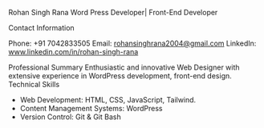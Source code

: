 Rohan Singh Rana
Word Press Developer| Front-End Developer

Contact Information

Phone: +91 7042833505
Email: rohansinghrana2004@gmail.com
LinkedIn: www.linkedin.com/in/rohan-singh-rana

Professional Summary
Enthusiastic and innovative Web Designer with extensive experience in WordPress development, front-end design. 
Technical Skills
-	Web Development: HTML, CSS, JavaScript, Tailwind.
-	Content Management Systems: WordPress
-	Version Control: Git & Git Bash
